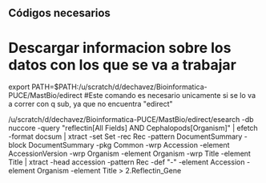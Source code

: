
## Códigos necesarios

# Descargar informacion sobre los datos con los que se va a trabajar

export PATH=$PATH:/u/scratch/d/dechavez/Bioinformatica-PUCE/MastBio/edirect #Este comando es necesario unicamente si se lo va a correr con q sub, ya que no encuentra "edirect"

/u/scratch/d/dechavez/Bioinformatica-PUCE/MastBio/edirect/esearch -db nuccore -query "reflectin[All Fields] AND Cephalopods[Organism]" | efetch -format docsum | xtract -set Set -rec Rec -pattern DocumentSummary -block DocumentSummary -pkg Common -wrp Accession -element AccessionVersion -wrp Organism -element Organism -wrp Title -element Title | xtract -head accession -pattern Rec -def "-" -element Accession -element Organism -element Title > 2.Reflectin_Gene
